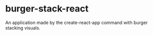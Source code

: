 # burger-stack-react
An application made by the create-react-app command with burger stacking visuals.
